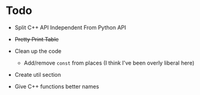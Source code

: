 # Todo

* Split C++ API Independent From Python API
* ~~Pretty Print Table~~
* Clean up the code

    * Add/remove `const` from places (I think I've been overly liberal here)

* Create util section
* Give C++ functions better names